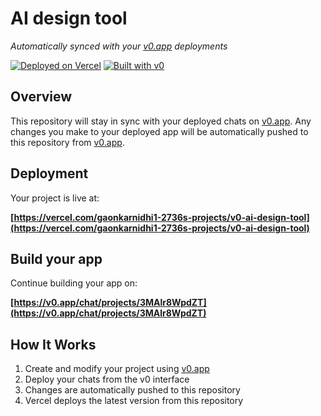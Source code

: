 # AI design tool

*Automatically synced with your [v0.app](https://v0.app) deployments*

[![Deployed on Vercel](https://img.shields.io/badge/Deployed%20on-Vercel-black?style=for-the-badge&logo=vercel)](https://vercel.com/gaonkarnidhi1-2736s-projects/v0-ai-design-tool)
[![Built with v0](https://img.shields.io/badge/Built%20with-v0.app-black?style=for-the-badge)](https://v0.app/chat/projects/3MAlr8WpdZT)

## Overview

This repository will stay in sync with your deployed chats on [v0.app](https://v0.app).
Any changes you make to your deployed app will be automatically pushed to this repository from [v0.app](https://v0.app).

## Deployment

Your project is live at:

**[https://vercel.com/gaonkarnidhi1-2736s-projects/v0-ai-design-tool](https://vercel.com/gaonkarnidhi1-2736s-projects/v0-ai-design-tool)**

## Build your app

Continue building your app on:

**[https://v0.app/chat/projects/3MAlr8WpdZT](https://v0.app/chat/projects/3MAlr8WpdZT)**

## How It Works

1. Create and modify your project using [v0.app](https://v0.app)
2. Deploy your chats from the v0 interface
3. Changes are automatically pushed to this repository
4. Vercel deploys the latest version from this repository